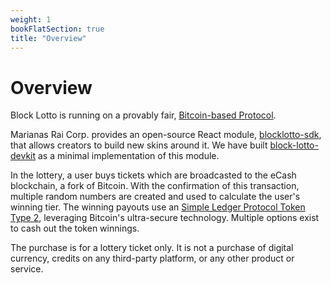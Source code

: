 ```yaml
---
weight: 1
bookFlatSection: true
title: "Overview"
---
```


# Overview

Block Lotto is running on a provably fair, [Bitcoin-based Protocol](https://github.com/badger-cash/block-lotto-specification).

Marianas Rai Corp. provides an open-source React module, [blocklotto-sdk](), that allows creators to build new skins around it. We have built [block-lotto-devkit]() as a minimal implementation of this module.

In the lottery, a user buys tickets which are broadcasted to the eCash blockchain, a fork of Bitcoin. With the confirmation of this transaction, multiple random numbers are created and used to calculate the user's winning tier. The winning payouts use an [Simple Ledger Protocol Token Type 2](https://github.com/badger-cash/slp-specifications/blob/master/slp-token-type-2.md), leveraging Bitcoin's ultra-secure technology. Multiple options exist to cash out the token winnings.

The purchase is for a lottery ticket only. It is not a purchase of digital currency, credits on any third-party platform, or any other product or service.
